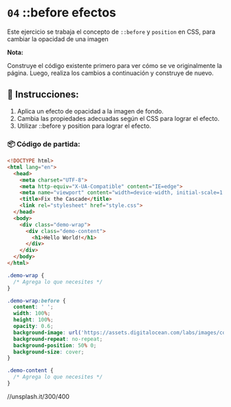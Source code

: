 # `04` ::before efectos

Este ejercicio se trabaja el concepto de `::before` y `position` en CSS, para cambiar la opacidad de una imagen

**Nota:**

Construye el código existente primero para ver cómo se ve originalmente la página. Luego, realiza los cambios a continuación y construye de nuevo.

## 📝 Instrucciones:

1. Aplica un efecto de opacidad a la imagen de fondo.
2. Cambia las propiedades adecuadas según el CSS para lograr el efecto.
3. Utilizar ::before y position para lograr el efecto.


### 📦 Código de partida:

```html
<!DOCTYPE html>
<html lang="en">
  <head>
    <meta charset="UTF-8">
    <meta http-equiv="X-UA-Compatible" content="IE=edge">
    <meta name="viewport" content="width=device-width, initial-scale=1.0">
    <title>Fix the Cascade</title>
    <link rel="stylesheet" href="style.css">
  </head>
  <body>
    <div class="demo-wrap">
      <div class="demo-content">
        <h1>Hello World!</h1>
      </div>
    </div>
  </body>
</html>
```
```css
.demo-wrap {
  /* Agrega lo que necesites */
}

.demo-wrap:before {
  content: ' ';
  width: 100%;
  height: 100%;
  opacity: 0.6;
  background-image: url('https://assets.digitalocean.com/labs/images/community_bg.png');
  background-repeat: no-repeat;
  background-position: 50% 0;
  background-size: cover;
}

.demo-content {
  /* Agrega lo que necesites */
}

```

//unsplash.it/300/400